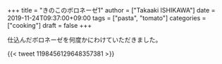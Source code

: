 +++
title = "きのこのボロネーゼ1"
author = ["Takaaki ISHIKAWA"]
date = 2019-11-24T09:37:00+09:00
tags = ["pasta", "tomato"]
categories = ["cooking"]
draft = false
+++

仕込んだボロネーゼを何度かにわけていただきました。

{{< tweet 1198456129648357381 >}}
